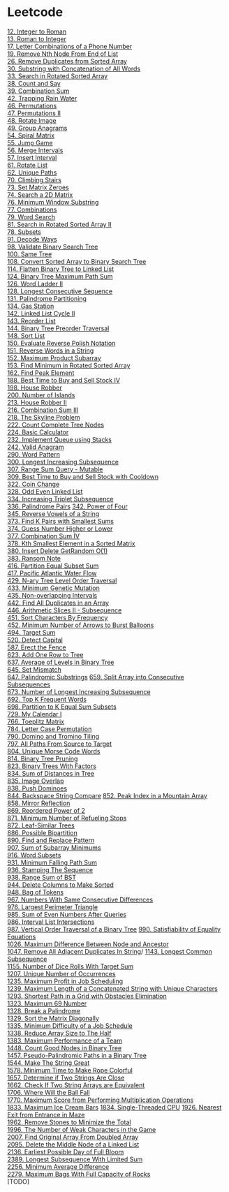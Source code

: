 # Leetcode

[12. Integer to Roman](src/leetcode/_12/IntegerToRoman.java)\
[13. Roman to Integer](src/leetcode/_13/RomanInteger.java)\
[17. Letter Combinations of a Phone Number](src/leetcode/_17/LetterCombinationsOfAPhoneNumber.java)\
[19. Remove Nth Node From End of List](src/leetcode/_19/RemoveNthNodeFromEndOfList.java)\
[26. Remove Duplicates from Sorted Array](src/leetcode/_26/RemoveDuplicatesFromSortedArray.java)\
[30. Substring with Concatenation of All Words]()\
[33. Search in Rotated Sorted Array](src/leetcode/_33/SearchInRotatedSortedArray.java)\
[38. Count and Say](src/leetcode/_38/CountAndSay.java)\
[39. Combination Sum](src/leetcode/_39/CombinationSum.java)\
[42. Trapping Rain Water](src/leetcode/_42/TrappingRainWater.java)\
[46. Permutations](src/leetcode/_46/Permutations.java)\
[47. Permutations II](src/leetcode/_47/PermutationsII.java)\
[48. Rotate Image](src/leetcode/_48/RotateImage.java)\
[49. Group Anagrams](src/leetcode/_49/GroupAnagrams.java)\
[54. Spiral Matrix](src/leetcode/array/matrix/_54/SpiralMatrix.java)\
[55. Jump Game](src/leetcode/_55/JumpGame.java)\
[56. Merge Intervals](src/leetcode/_56/MergeIntervals.java)\
[57. Insert Interval](src/leetcode/_57/InsertInterval.java)\
[61. Rotate List](src/leetcode/_61/RotateList.java)\
[62. Unique Paths](src/leetcode/dp/UniquePaths.java)\
[70. Climbing Stairs](src/leetcode/_70/ClimbingStairs.java)\
[73. Set Matrix Zeroes](src/leetcode/array/matrix/SetMatrixZeroes.java)\
[74. Search a 2D Matrix](src/leetcode/_74/SearchA2DMatrix.java)\
[76. Minimum Window Substring](src/leetcode/_76/MinimumWindowSubstring.java)\
[77. Combinations](src/leetcode/_77/Combinations.java)\
[79. Word Search](src/leetcode/_79/WordSearch.java)\
[81. Search in Rotated Sorted Array II](src/leetcode/_81/SearchInRotatedSortedArrayII.java)\
[78. Subsets](src/leetcode/backtracking/_78/Subsets.java)\
[91. Decode Ways](src/leetcode/_91/DecodeWays.java)\
[98. Validate Binary Search Tree](src/leetcode/_98/ValidateBinarySearchTree.java)\
[100. Same Tree](src/leetcode/_100/SameTree.java)\
[108. Convert Sorted Array to Binary Search Tree](src/leetcode/_108/ConvertSortedArrayToBinarySearchTree.java)\
[114. Flatten Binary Tree to Linked List](src/leetcode/tree/_114/FlattenBinaryTreeToLinkedList.java)\
[124. Binary Tree Maximum Path Sum](src/leetcode/_124/BinaryTreeMaximumPathSum.java)\
[126. Word Ladder II](src/leetcode/_126/WordLadderII.java)\
[128. Longest Consecutive Sequence](src/leetcode/array/_128/LongestConsecutiveSequence.java)\
[131. Palindrome Partitioning](src/leetcode/_131/PalindromePartitioning.java)\
[134. Gas Station](src/leetcode/_134/GasStation.java)\
[142. Linked List Cycle II](src/leetcode/_142/LinkedListCycleII.java)\
[143. Reorder List](src/leetcode/_143/ReorderList.java)\
[144. Binary Tree Preorder Traversal](src/leetcode/_144/BinaryTreePreorderTraversal.java)\
[148. Sort List](src/leetcode/_148/SortList.java)\
[150. Evaluate Reverse Polish Notation](src/leetcode/_150/EvaluateReversePolishNotation.java)\
[151. Reverse Words in a String](src/leetcode/_151/ReverseWordsInaString.java)\
[152. Maximum Product Subarray](src/leetcode/_152/MaximumProductSubarray.java)\
[153. Find Minimum in Rotated Sorted Array](src/leetcode/_153/FindMinimumRotatedSortedArray.java)\
[162. Find Peak Element](src/leetcode/_162/FindPeakElement.java)\
[188. Best Time to Buy and Sell Stock IV](src/leetcode/_188/BestTimeToBuyAndSellStock4.java)\
[198. House Robber](src/leetcode/_198/HouseRobber.java)\
[200. Number of Islands](src/leetcode/_200/NumberOfIslands.java)\
[213. House Robber II](src/leetcode/_213/HouseRobberII.java)\
[216. Combination Sum III](src/leetcode/_216/CombinationSum3.java)\
[218. The Skyline Problem](src/leetcode/_218/TheSkylineProblem.java)\
[222. Count Complete Tree Nodes](src/leetcode/_222/CountCompleteTreeNodes.java)\
[224. Basic Calculator](src/leetcode/_224/BasicCalculator.java)\
[232. Implement Queue using Stacks](src/leetcode/_232/ImplementQueueUsingStacks.java)\
[242. Valid Anagram](src/leetcode/string/_242/ValidAnagram.java)\
[290. Word Pattern](src/leetcode/_290/WordPattern.java)\
[300. Longest Increasing Subsequence](src/leetcode/_300/LongestIncreasingSubsequence.java)\
[307. Range Sum Query - Mutable](src/leetcode/design/_307/RangeSumQueryMutable.java)\
[309. Best Time to Buy and Sell Stock with Cooldown](src/leetcode/_309/BestTimeToBuyAndSellStockWithCooldown.java)\
[322. Coin Change](src/leetcode/_322/CoinChange.java)\
[328. Odd Even Linked List](src/leetcode/_328/OddEvenLinkedList.java)\
[334. Increasing Triplet Subsequence](src/leetcode/_334/IncreasingTripletSubsequence.java)\
[336. Palindrome Pairs](src/leetcode/_336/PalindromePairs.java)
[342. Power of Four](src/leetcode/_342/PowerOfFour.java)\
[345. Reverse Vowels of a String](src/leetcode/_345/ReverseVowelsOfAString.java)\
[373. Find K Pairs with Smallest Sums](src/leetcode/_373/FindKPairsWithSmallestSums.java)\
[374. Guess Number Higher or Lower](src/leetcode/_374/GuessNumberHigherOrLower.java)\
[377. Combination Sum IV](src/leetcode/_377/CombinationSumIV.java)\
[378. Kth Smallest Element in a Sorted Matrix](src/leetcode/_378/KthSmallestElementInASortedMatrix.java)\
[380. Insert Delete GetRandom O(1)](src/leetcode/_380/InsertDeleteGetRandom.java)\
[383. Ransom Note](src/leetcode/_383/RansomNote.java)\
[416. Partition Equal Subset Sum](src/leetcode/_416/PartitionEqualSubsetSum.java)\
[417. Pacific Atlantic Water Flow](src/leetcode/_417/PacificAtlanticWaterFlow.java)\
[429. N-ary Tree Level Order Traversal](src/leetcode/_429/NaryTreeLevelOrderTraversal.java)\
[433. Minimum Genetic Mutation](src/leetcode/_433/MinimumGeneticMutation.java)\
[435. Non-overlapping Intervals](src/leetcode/_435/NonOverlappingIntervals.java)\
[442. Find All Duplicates in an Array](src/leetcode/array/_442/FindAllDuplicatesInAnArray.java)\
[446. Arithmetic Slices II - Subsequence](src/leetcode/_446/ArithmeticSlicesIISubsequence.java)\
[451. Sort Characters By Frequency](src/leetcode/_451/SortCharactersByFrequency.java)\
[452. Minimum Number of Arrows to Burst Balloons](src/leetcode/_452/MinimumNumberOfArrowsToBurstBalloons.java)\
[494. Target Sum](src/leetcode/_494/TargetSum.java)\
[520. Detect Capital](src/leetcode/_520/DetectCapital.java)\
[587. Erect the Fence](src/leetcode/_587/ErectTheFence.java)\
[623. Add One Row to Tree](src/leetcode/_623/AddOneRowToTree.java)\
[637. Average of Levels in Binary Tree](src/leetcode/_637/AverageOfLevelsInBinaryTree.java)\
[645. Set Mismatch](src/leetcode/_645/SetMismatch.java)\
[647. Palindromic Substrings](src/leetcode/_647/PalindromicSubstrings.java)
[659. Split Array into Consecutive Subsequences](src/leetcode/_659/SplitArrayIntoConsecutiveSubsequences.java)\
[673. Number of Longest Increasing Subsequence](src/leetcode/_673/NumberOfLongestIncreasingSubsequence.java)\
[692. Top K Frequent Words](src/leetcode/_692/TopKFrequentWords.java)\
[698. Partition to K Equal Sum Subsets](src/leetcode/_698/PartitionToKEqualSumSubsets.java)\
[729. My Calendar I](src/leetcode/design/_729/MyCalendarI.java)\
[766. Toeplitz Matrix](src/leetcode/_766/ToeplitzMatrix.java)\
[784. Letter Case Permutation](src/leetcode/string/_784/LetterCasePermutation.java)\
[790. Domino and Tromino Tiling](src/leetcode/_790/DominoAndTrominoTiling.java)\
[797. All Paths From Source to Target](src/leetcode/_797/AllPathsFromSourceToTarget.java)\
[804. Unique Morse Code Words](src/leetcode/_804/UniqueMorseCodeWords.java)\
[814. Binary Tree Pruning](src/leetcode/_814/BinaryTreePruning.java)\
[823. Binary Trees With Factors](src/leetcode/_823/BinaryTreesWithFactors.java)\
[834. Sum of Distances in Tree](src/leetcode/_834/SumOfDistancesInTree.java)\
[835. Image Overlap](src/leetcode/_835/ImageOverlap.java)\
[838. Push Dominoes](src/leetcode/_838/PushDominoes.java)\
[844. Backspace String Compare](src/leetcode/_844/BackspaceStringCompare.java)
[852. Peak Index in a Mountain Array](src/leetcode/_852/PeakIndexInaMountainArray.java)\
[858. Mirror Reflection](src/leetcode/math/_858/MirrorReflection.java)\
[869. Reordered Power of 2](src/leetcode/_869/ReorderedPowerOf2.java)\
[871. Minimum Number of Refueling Stops](src/leetcode/_871/MinimumNumberOfRefuelingStops.java)\
[872. Leaf-Similar Trees](src/leetcode/_872/LeafSimilarTrees.java)\
[886. Possible Bipartition](src/leetcode/_886/PossibleBipartition.java)\
[890. Find and Replace Pattern](src/leetcode/array/_890/FindAndReplacePattern.java)\
[907. Sum of Subarray Minimums](src/leetcode/_907/SumOfSubarrayMinimums.java)\
[916. Word Subsets](src/leetcode/array/_916/WordSubsets.java)\
[931. Minimum Falling Path Sum](src/leetcode/_931/MinimumFallingPathSum.java)\
[936. Stamping The Sequence](src/leetcode/_936/StampingTheSequence.java)\
[938. Range Sum of BST](src/leetcode/_938/RangeSumOfBST.java)\
[944. Delete Columns to Make Sorted](src/leetcode/_944/DeleteColumnsToMakeSorted.java)\
[948. Bag of Tokens](src/leetcode/_948/BagOfTokens.java)\
[967. Numbers With Same Consecutive Differences](src/leetcode/_967/NumbersWithSameConsecutiveDifferences.java)\
[976. Largest Perimeter Triangle](src/leetcode/_976/LargestPerimeterTriangle.java)\
[985. Sum of Even Numbers After Queries](src/leetcode/_985/SumOfEvenNumbersAfterQueries.java)\
[986. Interval List Intersections](src/leetcode/_986/IntervalListIntersections.java)\
[987. Vertical Order Traversal of a Binary Tree](src/leetcode/_987/VerticalOrderTraversalOfaBinaryTree.java)
[990. Satisfiability of Equality Equations](src/leetcode/_990/SatisfiabilityOfEqualityEquations.java)\
[1026. Maximum Difference Between Node and Ancestor](src/leetcode/_1026/MaximumDifferenceBetweenNodeAndAncestor.java)\
[1047. Remove All Adjacent Duplicates In String](src/leetcode/_1047/RemoveAllAdjacentDuplicatesString1.java)/
[1143. Longest Common Subsequence](src/leetcode/_1143/LongestCommonSubsequence.java)\
[1155. Number of Dice Rolls With Target Sum](src/leetcode/_1155/NumberOfDiceRollsWithTargetSum.java)\
[1207. Unique Number of Occurrences](src/leetcode/_1207/UniqueNumberOfOccurrences.java)\
[1235. Maximum Profit in Job Scheduling](src/leetcode/_1235/MaximumProfitInJobScheduling.java)\
[1239. Maximum Length of a Concatenated String with Unique Characters](src/leetcode/_1239/MaximumLengthOfaConcatenatedStringWithUniqueCharacters.java)\
[1293. Shortest Path in a Grid with Obstacles Elimination]()\
[1323. Maximum 69 Number](src/leetcode/_1323/Maximum69Number.java)\
[1328. Break a Palindrome](src/leetcode/_1328/BreakaPalindrome.java)\
[1329. Sort the Matrix Diagonally](src/leetcode/_1329/SortTheMatrixDiagonally.java)\
[1335. Minimum Difficulty of a Job Schedule](src/leetcode/_1335/MinimumDifficultyOfaJobSchedule.java)\
[1338. Reduce Array Size to The Half](src/leetcode/_1338/ReduceArraySizeToTheHalf.java)\
[1383. Maximum Performance of a Team](src/leetcode/_1383/MaximumPerformanceOfaTeam.java)\
[1448. Count Good Nodes in Binary Tree](src/leetcode/_1448/CountGoodNodesInBinaryTree.java)\
[1457. Pseudo-Palindromic Paths in a Binary Tree](src/leetcode/_1457/PseudoPalindromicPathsInaBinaryTree.java)\
[1544. Make The String Great](src/leetcode/_1544/MakeTheStringGreat.java)\
[1578. Minimum Time to Make Rope Colorful](src/leetcode/_1578/MinimumTimeToMakeRopeColorful.java)\
[1657. Determine if Two Strings Are Close](src/leetcode/_1657/DetermineIfTwoStringsAreClose.java)\
[1662. Check If Two String Arrays are Equivalent](src/leetcode/_1662/CheckIfTwoStringArraysAreEquivalent.java)\
[1706. Where Will the Ball Fall](src/leetcode/_1706/WhereWillTheBallFall.java)\
[1770. Maximum Score from Performing Multiplication Operations](src/leetcode/_1770/MaximumScoreFromPerformingMultiplicationOperations.java)\
[1833. Maximum Ice Cream Bars](src/leetcode/_1833/MaximumIceCreamBars.java)
[1834. Single-Threaded CPU](src/leetcode/_1834/SingleThreadedCPU.java)
[1926. Nearest Exit from Entrance in Maze](src/leetcode/_1926/NearestExitFromEntranceInMaze.java)\
[1962. Remove Stones to Minimize the Total](src/leetcode/_1962/RemoveStonesToMinimizeTheTotal.java)\
[1996. The Number of Weak Characters in the Game](src/leetcode/_1996/TheNumberOfWeakCharactersInTheGame.java)\
[2007. Find Original Array From Doubled Array](src/leetcode/_2007/FindOriginalArrayFromDoubledArray.java)\
[2095. Delete the Middle Node of a Linked List](src/leetcode/_2095/DeleteTheMiddleNodeOfALinkedList.java)\
[2136. Earliest Possible Day of Full Bloom](src/leetcode/_2136/EarliestPossibleDayOfFullBloom.java)\
[2389. Longest Subsequence With Limited Sum](src/leetcode/_2389/LongestSubsequenceWithLimitedSum.java)\
[2256. Minimum Average Difference](src/leetcode/_2256/MinimumAverageDifference.java)\
[2279. Maximum Bags With Full Capacity of Rocks](src/leetcode/_2279/MaximumBagsWithFullCapacityOfRocks.java)\
[TODO]